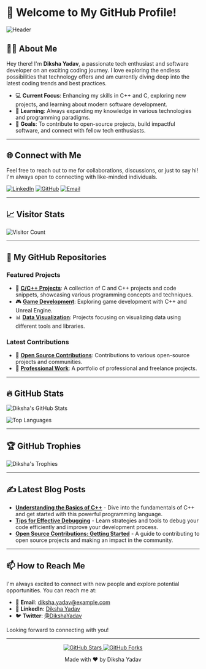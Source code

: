 # 👋 Welcome to My GitHub Profile!

![Header](https://user-images.githubusercontent.com/53197654/120487024-331fcd00-c3bc-11eb-908a-6ab8a255c2ce.gif)

## 🙋‍♀️ About Me

Hey there! I'm **Diksha Yadav**, a passionate tech enthusiast and software developer on an exciting coding journey. I love exploring the endless possibilities that technology offers and am currently diving deep into the latest coding trends and best practices. 

- 💻 **Current Focus**: Enhancing my skills in C++ and C, exploring new projects, and learning about modern software development.
- 📖 **Learning**: Always expanding my knowledge in various technologies and programming paradigms.
- 🎯 **Goals**: To contribute to open-source projects, build impactful software, and connect with fellow tech enthusiasts.

---

## 🌐 Connect with Me

Feel free to reach out to me for collaborations, discussions, or just to say hi! I'm always open to connecting with like-minded individuals.

[![LinkedIn](https://img.shields.io/badge/LinkedIn-Connect-blue?style=for-the-badge&logo=linkedin)](https://www.linkedin.com/in/diksha-yadav-32b733220)
[![GitHub](https://img.shields.io/badge/GitHub-Follow-lightgrey?style=for-the-badge&logo=github)](https://github.com/diksha-yadav-19)
[![Email](https://img.shields.io/badge/Email-Mail-red?style=for-the-badge&logo=gmail)](mailto:diksha.yadav@example.com) <!-- Replace with your email address -->

---

## 📈 Visitor Stats

![Visitor Count](https://profile-counter.glitch.me/diksha-yadav-19/count.svg)

---

## 📂 My GitHub Repositories

### Featured Projects

- 🚀 **[C/C++ Projects](https://github.com/diksha-yadav-19/cpp-projects)**: A collection of C and C++ projects and code snippets, showcasing various programming concepts and techniques.
- 🎮 **[Game Development](https://github.com/diksha-yadav-19/game-development)**: Exploring game development with C++ and Unreal Engine.
- 📊 **[Data Visualization](https://github.com/diksha-yadav-19/data-visualization)**: Projects focusing on visualizing data using different tools and libraries.

### Latest Contributions

- 📌 **[Open Source Contributions](https://github.com/diksha-yadav-19/open-source)**: Contributions to various open-source projects and communities.
- 💼 **[Professional Work](https://github.com/diksha-yadav-19/professional-work)**: A portfolio of professional and freelance projects.

---

## 🔥 GitHub Stats

![Diksha's GitHub Stats](https://github-readme-stats.vercel.app/api?username=diksha-yadav-19&show_icons=true&theme=radical)

![Top Languages](https://github-readme-stats.vercel.app/api/top-langs/?username=diksha-yadav-19&layout=compact&theme=radical)

---

## 🏆 GitHub Trophies

![Diksha's Trophies](https://github-profile-trophy.vercel.app/?username=diksha-yadav-19&theme=onedark)

---

## ✍️ Latest Blog Posts

- **[Understanding the Basics of C++](https://your-blog-link.com)** - Dive into the fundamentals of C++ and get started with this powerful programming language.
- **[Tips for Effective Debugging](https://your-blog-link.com)** - Learn strategies and tools to debug your code efficiently and improve your development process.
- **[Open Source Contributions: Getting Started](https://your-blog-link.com)** - A guide to contributing to open source projects and making an impact in the community.

---

## 📫 How to Reach Me

I'm always excited to connect with new people and explore potential opportunities. You can reach me at:

- 📧 **Email**: [diksha.yadav@example.com](mailto:dikshapup19@gmail.com) 
- 💼 **LinkedIn**: [Diksha Yadav](https://www.linkedin.com/in/diksha-yadav-32b733220)
- 🐦 **Twitter**: [@DikshaYadav](https://twitter.com/Diksha_Yadav_19) 

Looking forward to connecting with you!

---

<p align="center">
  <a href="https://github.com/diksha-yadav-19">
    <img src="https://img.shields.io/github/stars/diksha-yadav-19?style=social" alt="GitHub Stars">
  </a>
  <a href="https://github.com/diksha-yadav-19/fork">
    <img src="https://img.shields.io/github/forks/diksha-yadav-19?style=social" alt="GitHub Forks">
  </a>
</p>

<p align="center">
  Made with ❤️ by Diksha Yadav
</p>

